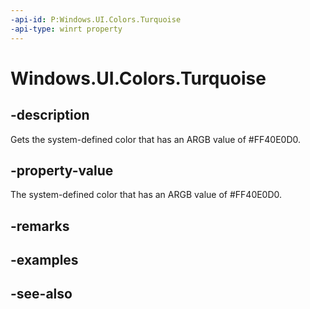 ```yaml
---
-api-id: P:Windows.UI.Colors.Turquoise
-api-type: winrt property
---
```


<!-- Property syntax
public Windows.UI.Color Turquoise { get; }
-->

# Windows.UI.Colors.Turquoise

## -description

Gets the system-defined color that has an ARGB value of #FF40E0D0.



## -property-value

The system-defined color that has an ARGB value of #FF40E0D0.

## -remarks

## -examples

## -see-also
